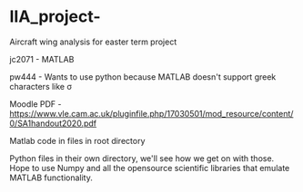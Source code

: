 # IIA_project-

Aircraft wing analysis for easter term project

jc2071 - MATLAB

pw444 - Wants to use python because MATLAB doesn't support greek characters like σ



Moodle PDF - https://www.vle.cam.ac.uk/pluginfile.php/17030501/mod_resource/content/0/SA1handout2020.pdf

Matlab code in files in root directory

Python files in their own directory, we'll see how we get on with those. Hope to use Numpy and all the opensource scientific libraries that emulate MATLAB functionality.
